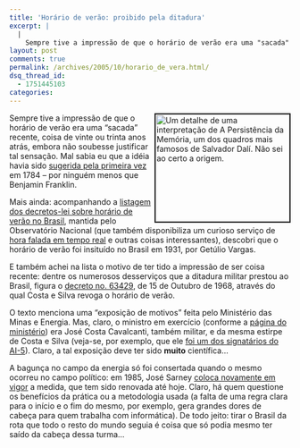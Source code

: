 ```yaml
---
title: 'Horário de verão: proibido pela ditadura'
excerpt: |
  |
    Sempre tive a impressão de que o horário de verão era uma "sacada" recente, coisa de vinte ou trinta anos atrás, embora não soubesse justificar tal sensação. Mal sabia eu que a idéia havia sido sugerida pela primeira vez em...
layout: post
comments: true
permalink: /archives/2005/10/horario_de_vera.html/
dsq_thread_id:
  - 1751445103
categories:
---
```

<img border="2" alt="Um detalhe de uma interpretação de A Persistência da Memória, um dos quadros mais famosos de Salvador Dalí. Não sei ao certo a origem." src="//chester.me/archives/img/relogio.jpg" width="240" height="192" align="right" style="margin-left:1px;" />Sempre tive a impressão de que o horário de verão era uma &#8220;sacada&#8221; recente, coisa de vinte ou trinta anos atrás, embora não soubesse justificar tal sensação. Mal sabia eu que a idéia havia sido [sugerida pela primeira vez][1] em 1784 &#8211; por ninguém menos que Benjamin Franklin.

Mais ainda: acompanhando a [listagem dos decretos-lei sobre horário de verão no Brasil][2], mantida pelo Observatório Nacional (que também disponibiliza um curioso serviço de [hora falada em tempo real][3] e outras coisas interessantes), descobri que o horário de verão foi insituído no Brasil em 1931, por Getúlio Vargas.

E também achei na lista o motivo de ter tido a impressão de ser coisa recente: dentre os numerosos desserviços que a ditadura militar prestou ao Brasil, figura o [decreto no. 63429][4], de 15 de Outubro de 1968, através do qual Costa e Silva revoga o horário de verão.

O texto menciona uma &#8220;exposição de motivos&#8221; feita pelo Ministério das Minas e Energia. Mas, claro, o ministro em exercício (conforme a [página do ministério][5]) era José Costa Cavalcanti, também militar, e da mesma estirpe de Costa e Silva (veja-se, por exemplo, que ele [foi um dos signatários do AI-5][6]). Claro, a tal exposição deve ter sido **muito** científica&#8230;

A bagunça no campo da energia só foi consertada quando o mesmo ocorreu no campo político: em 1985, José Sarney [coloca novamente em vigor][7] a medida, que tem sido renovada até hoje. Claro, há quem questione os benefícios da prática ou a metodologia usada (a falta de uma regra clara para o início e o fim do mesmo, por exemplo, gera grandes dores de cabeça para quem trabalha com informática). De todo jeito: tirar o Brasil da rota que todo o resto do mundo seguia é coisa que só podia mesmo ter saído da cabeça dessa turma&#8230;

 [1]: http://webexhibits.org/daylightsaving/c.html
 [2]: http://pcdsh01.on.br/DecHV.html
 [3]: http://pcdsh01.on.br/
 [4]: http://pcdsh01.on.br/HV63429.htm
 [5]: http://www.mme.gov.br/site/ministerGallery/list.do?albumId=1&#038;pageNum=3
 [6]: http://www.pitoresco.com.br/historia/republ404a.htm
 [7]: http://pcdsh01.on.br/HV91698.htm
